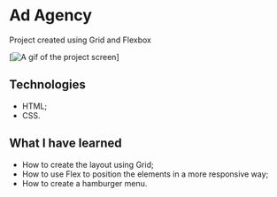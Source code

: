 # Ad Agency

Project created using Grid and Flexbox

[<img src="./scr/desktop-screen.gif" alt="A gif of the project screen">]

## Technologies
- HTML;
- CSS.

## What I have learned
- How to create the layout using Grid;
- How to use Flex to position the elements in a more responsive way;
- How to create a hamburger menu.
